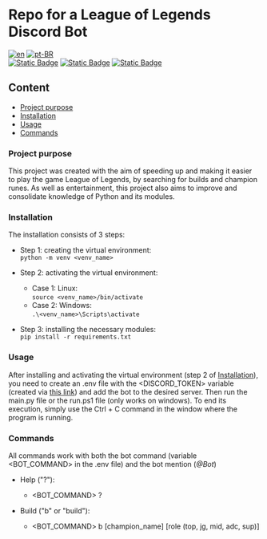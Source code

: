 # Repo for a League of Legends Discord Bot

[![en](https://img.shields.io/badge/lang-en-red.svg)](README.md)
[![pt-BR](https://img.shields.io/badge/lang-pt--BR-green.svg)](README.pt-BR.md)  
[![Static Badge](https://img.shields.io/badge/python-3.12.2-blue?logo=python)](https://www.python.org/downloads/)
[![Static Badge](https://img.shields.io/badge/selenium-4.17.2-brightgreen?logo=selenium)](https://www.selenium.dev/downloads/)
[![Static Badge](https://img.shields.io/badge/discord-2.3.2-blue?logo=discord)](https://discordpy.readthedocs.io/en/stable/#)


## Content
- [Project purpose](#project-purpose)
- [Installation](#installation)
- [Usage](#usage)
- [Commands](#commands)

### Project purpose
This project was created with the aim of speeding up and making it easier to play the game League of Legends, by searching for builds and champion runes. As well as entertainment, this project also aims to improve and consolidate knowledge of Python and its modules.

### Installation
The installation consists of 3 steps:

- Step 1: creating the virtual environment:  
`
python -m venv <venv_name>
`

- Step 2: activating the virtual environment:
    - Case 1: Linux:  
    `
    source <venv_name>/bin/activate
    `
    - Case 2: Windows:  
    `
    .\<venv_name>\Scripts\activate
    `

- Step 3: installing the necessary modules:  
`
pip install -r requirements.txt
`  

### Usage
After installing and activating the virtual environment (step 2 of [Installation](#installation)), you need to create an .env file with the <DISCORD_TOKEN> variable (created via [this link](https://discord.com/developers/applications)) and add the bot to the desired server. Then run the main.py file or the run.ps1 file (only works on windows). To end its execution, simply use the Ctrl + C command in the window where the program is running.

### Commands
All commands work with both the bot command (variable <BOT_COMMAND> in the .env file) and the bot mention (*@Bot*)

- Help ("?"):
    - <BOT_COMMAND> ?

- Build ("b" or "build"):
    - <BOT_COMMAND> b [champion_name] [role (top, jg, mid, adc, sup)]
